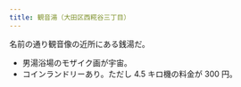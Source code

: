 ```yaml
---
title: 観音湯（大田区西糀谷三丁目）
---
```


名前の通り観音像の近所にある銭湯だ。

* 男湯浴場のモザイク画が宇宙。
* コインランドリーあり。ただし 4.5 キロ機の料金が 300 円。

